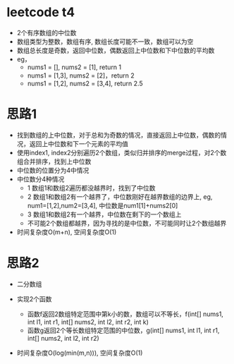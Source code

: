 # leetcode t4
- 2个有序数组的中位数
- 数组类型为整数，数组有序, 数组长度可能不一致，数组可以为空
- 数组总长度是奇数，返回中位数，偶数返回上中位数和下中位数的平均数
- eg， 
    - nums1 = [], nums2 = [1], return 1
    - nums1 = [1,3], nums2 = [2]，return 2
    - nums1 = [1,2], nums2 = [3,4], return 2.5
        
# 思路1
- 找到数组的上中位数，对于总和为奇数的情况，直接返回上中位数，偶数的情况，返回上中位数和下一个元素的平均值
- 使用index1, index2分别遍历2个数组，类似归并排序的merge过程，对2个数组合并排序，找到上中位数
- 中位数的位置分为4中情况
- 中位数分4种情况
    - 1 数组1和数组2遍历都没越界时，找到了中位数
    - 2 数组1和数组2有一个越界了，中位数刚好在越界数组的边界上, eg, num1=[1,2],num2=[3,4], 中位数是num1[1]+nums2[0]
    - 3 数组1和数组2有一个越界，中位数在剩下的一个数组上
    - 不可能2个数组都越界，因为寻找的是中位数，不可能同时让2个数组越界
- 时间复杂度O(m+n), 空间复杂度O(1)

# 思路2
- 二分数组
- 实现2个函数
    - 函数f返回2数组特定范围中第k小的数，数组可以不等长，f(int[] nums1, int l1, int r1, int[] nums2, int l2, int r2, int k)
    - 函数g返回2个等长数组特定范围的中位数，g(int[] nums1, int l1, int r1, int[] nums2, int l2, int r2)

- 时间复杂度O(log(min(m,n))), 空间复杂度O(1)